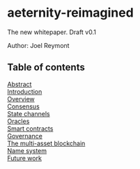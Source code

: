 # aeternity-reimagined

The new whitepaper. Draft v0.1

Author: Joel Reymont

## Table of contents

[Abstract](abstract.md)  
[Introduction](introduction.md)  
[Overview](overview.md)  
[Consensus](consensus.md)  
[State channels](state-channels.md)  
[Oracles](oracles.md)  
[Smart contracts](smart-contracts.md)  
[Governance](governance.md)  
[The multi-asset blockchain](multi-asset-blockchain.md)  
[Name system](name-system.md)  
[Future work](future-work.md)  
